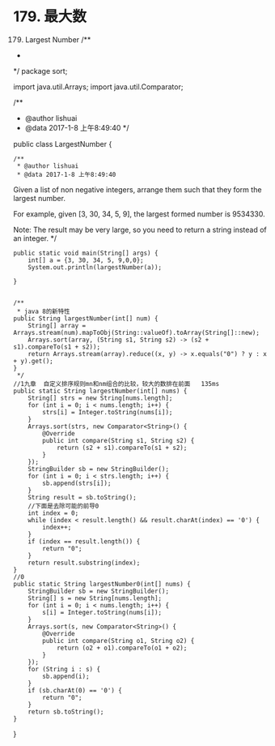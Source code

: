 # 179. 最大数

[](https://leetcode-cn.com/problems/largest-number/)

179. Largest Number
/**
 *
 */
package sort;

import java.util.Arrays;
import java.util.Comparator;

/**
 * @author lishuai
 * @data 2017-1-8 上午8:49:40
 */

public class LargestNumber {

    /**
     * @author lishuai
     * @data 2017-1-8 上午8:49:40
Given a list of non negative integers, arrange them such that they form the largest number.

For example, given [3, 30, 34, 5, 9], the largest formed number is 9534330.

Note: The result may be very large, so you need to return a string instead of an integer.
     */

    public static void main(String[] args) {
        int[] a = {3, 30, 34, 5, 9,0,0};
        System.out.println(largestNumber(a));

    }


    /**
     * java 8的新特性
    public String largestNumber(int[] num) {
        String[] array = Arrays.stream(num).mapToObj(String::valueOf).toArray(String[]::new);
        Arrays.sort(array, (String s1, String s2) -> (s2 + s1).compareTo(s1 + s2));
        return Arrays.stream(array).reduce((x, y) -> x.equals("0") ? y : x + y).get();
    }
     */
    //1九章  自定义排序规则mn和nm组合的比较，较大的数排在前面   135ms
    public static String largestNumber(int[] nums) {
        String[] strs = new String[nums.length];
        for (int i = 0; i < nums.length; i++) {
            strs[i] = Integer.toString(nums[i]);
        }
        Arrays.sort(strs, new Comparator<String>() {
            @Override
            public int compare(String s1, String s2) {
                return (s2 + s1).compareTo(s1 + s2);
            }
        });
        StringBuilder sb = new StringBuilder();
        for (int i = 0; i < strs.length; i++) {
            sb.append(strs[i]);
        }
        String result = sb.toString();
        //下面是去除可能的前导0
        int index = 0;
        while (index < result.length() && result.charAt(index) == '0') {
            index++;
        }
        if (index == result.length()) {
            return "0";
        }
        return result.substring(index);
    }
    //0   
    public static String largestNumber0(int[] nums) {
        StringBuilder sb = new StringBuilder();
        String[] s = new String[nums.length];
        for (int i = 0; i < nums.length; i++) {
            s[i] = Integer.toString(nums[i]);
        }
        Arrays.sort(s, new Comparator<String>() {
            @Override
            public int compare(String o1, String o2) {
                return (o2 + o1).compareTo(o1 + o2);
            }           
        });
        for (String i : s) {
            sb.append(i);
        }
        if (sb.charAt(0) == '0') {
            return "0";
        }       
        return sb.toString();
    }
}

